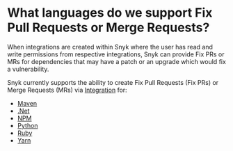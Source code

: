 # What languages do we support Fix Pull Requests or Merge Requests?

When integrations are created within Snyk where the user has read and write permissions from respective integrations, Snyk can provide Fix PRs or MRs for dependencies that may have a patch or an upgrade which would fix a vulnerability.

Snyk currently supports the ability to create Fix Pull Requests (Fix PRs) or Merge Requests (MRs) via [Integration](https://docs.snyk.io/integrations) for:

* [Maven](https://support.snyk.io/hc/en-us/articles/360003817357-Snyk-for-Java-Gradle-Maven-)
* [.Net](../snyk-open-source/language-and-package-manager-support/snyk-for-.net.md)
* [NPM](https://docs.snyk.io/snyk-open-source/language-and-package-manager-support/snyk-for-javascript)
* [Python](https://docs.snyk.io/snyk-open-source/language-and-package-manager-support/snyk-for-python)
* [Ruby](https://docs.snyk.io/snyk-open-source/language-and-package-manager-support/snyk-for-ruby)
* [Yarn](https://docs.snyk.io/snyk-open-source/language-and-package-manager-support/snyk-for-javascript)
